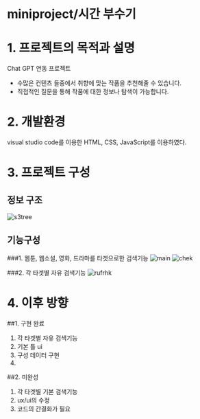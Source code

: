 # miniproject/시간 부수기

# 1. 프로젝트의 목적과 설명

   Chat GPT 연동 프로젝트
   * 수많은 컨텐츠 들중에서 취향에 맞는 작품을 추천해줄 수 있습니다.
   * 직접적인 질문을 통해 작품에 대한 정보나 탐색이 가능합니다.

# 2. 개발환경

   visual studio code를 이용한 HTML, CSS, JavaScript를 이용하였다.

# 3. 프로젝트 구성

   ## 정보 구조
   ![s3tree](https://github.com/bardnia/miniproject/assets/69304793/c34d8cdb-95d9-4aff-9f74-7ca231a43085)


      
   ## 기능구성
   
   ###1. 웹툰, 웹소설, 영화, 드라마를 타겟으로한 검색기능
  ![main](https://github.com/bardnia/miniproject/assets/69304793/4332ac50-b55b-4a96-a9f4-f0474e4d6431)
  ![chek](https://github.com/bardnia/miniproject/assets/69304793/059bd94a-6a98-4e1c-9b7c-084d2d097d19)

   ###2. 각 타겟별 자유 검색기능
   ![rufrhk](https://github.com/bardnia/miniproject/assets/69304793/b0d10d0e-5a16-43ba-811c-41931dfb8a8e)

   
     
# 4. 이후 방향

##1. 구현 완료
   1. 각 타겟별 자유 검색기능
   2. 기본 틀 ui
   3. 구성 데이터 구현
   4. 
##2. 미완성
   1. 각 타겟별 기본 검색기능
   2. ux/ui의 수정
   3. 코드의 간결화가 필요
   
